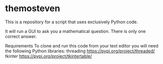 # themosteven
This is a repository for a script that uses exclusively Python code. 

It will run a GUI to ask you a mathematical question.
  There is only one correct answer.

Requirements
  To clone and run this code from your text editor you will need the following Python libraries:
      threading https://pypi.org/project/threaded/
      tkinter https://pypi.org/project/tkintertable/
      
